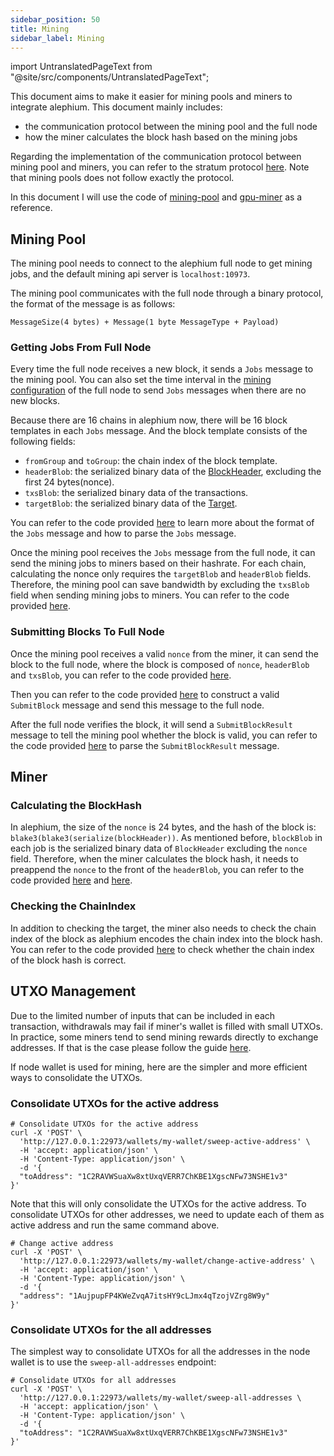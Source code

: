 ```yaml
---
sidebar_position: 50
title: Mining
sidebar_label: Mining
---
```


import UntranslatedPageText from "@site/src/components/UntranslatedPageText";

<UntranslatedPageText />

This document aims to make it easier for mining pools and miners to integrate alephium. This document mainly includes:

* the communication protocol between the mining pool and the full node
* how the miner calculates the block hash based on the mining jobs

Regarding the implementation of the communication protocol between mining pool and miners, you can refer to the stratum protocol [here](/mining/alephium-stratum.md). Note that mining pools does not follow exactly the protocol.

In this document I will use the code of [mining-pool](https://github.com/alephium/mining-pool) and [gpu-miner](https://github.com/alephium/gpu-miner) as a reference.


## Mining Pool

The mining pool needs to connect to the alephium full node to get mining jobs, and the default mining api server is `localhost:10973`.

The mining pool communicates with the full node through a binary protocol, the format of the message is as follows:

```
MessageSize(4 bytes) + Message(1 byte MessageType + Payload)
```

### Getting Jobs From Full Node

Every time the full node receives a new block, it sends a `Jobs` message to the mining pool. You can also set the time interval in the [mining configuration](https://github.com/alephium/alephium/blob/master/flow/src/main/resources/system_prod.conf.tmpl#L6) of the full node to send `Jobs` messages when there are no new blocks.

Because there are 16 chains in alephium now, there will be 16 block templates in each `Jobs` message. And the block template consists of the following fields:

* `fromGroup` and `toGroup`: the chain index of the block template.
* `headerBlob`: the serialized binary data of the [BlockHeader](https://github.com/alephium/alephium/blob/master/protocol/src/main/scala/org/alephium/protocol/model/BlockHeader.scala#L28), excluding the first 24 bytes(nonce).
* `txsBlob`: the serialized binary data of the transactions.
* `targetBlob`: the serialized binary data of the [Target](https://github.com/alephium/alephium/blob/master/protocol/src/main/scala/org/alephium/protocol/model/Target.scala#L32).

You can refer to the code provided [here](https://github.com/alephium/mining-pool/blob/master/lib/messages.js) to learn more about the format of the `Jobs` message and how to parse the `Jobs` message.

Once the mining pool receives the `Jobs` message from the full node, it can send the mining jobs to miners based on their hashrate. For each chain, calculating the nonce only requires the `targetBlob` and `headerBlob` fields. Therefore, the mining pool can save bandwidth by excluding the `txsBlob` field when sending mining jobs to miners. You can refer to the code provided [here](https://github.com/alephium/mining-pool/blob/master/lib/blockTemplate.js#L51).

### Submitting Blocks To Full Node

Once the mining pool receives a valid `nonce` from the miner, it can send the block to the full node, where the block is composed of `nonce`, `headerBlob` and `txsBlob`, you can refer to the code provided [here](https://github.com/alephium/mining-pool/blob/master/lib/pool.js#L119).

Then you can refer to the code provided [here](https://github.com/alephium/mining-pool/blob/master/lib/daemon.js#L49) to construct a valid `SubmitBlock` message and send this message to the full node.

After the full node verifies the block, it will send a `SubmitBlockResult` message to tell the mining pool whether the block is valid, you can refer to the code provided [here](https://github.com/alephium/mining-pool/blob/master/lib/messages.js#L72) to parse the `SubmitBlockResult` message.

## Miner

### Calculating the BlockHash

In alephium, the size of the `nonce` is 24 bytes, and the hash of the block is: `blake3(blake3(serialize(blockHeader))`. As mentioned before, `blockBlob` in each job is the serialized binary data of `BlockHeader` excluding the `nonce` field. Therefore, when the miner calculates the block hash, it needs to preappend the `nonce` to the front of the `headerBlob`, you can refer to the code provided [here](https://github.com/alephium/gpu-miner/blob/master/src/worker.h#L135) and [here](https://github.com/alephium/gpu-miner/blob/master/src/blake3/original-blake.hpp#L314).

### Checking the ChainIndex

In addition to checking the target, the miner also needs to check the chain index of the block as alephium encodes the chain index into the block hash. You can refer to the code provided [here](https://github.com/alephium/gpu-miner/blob/master/src/blake3/original-blake.hpp#LL303C2-L303C2) to check whether the chain index of the block hash is correct.

## UTXO Management

Due to the limited number of inputs that can be included in each transaction, withdrawals may fail if miner's wallet is filled with small UTXOs. In practice, some miners tend to send mining rewards directly to exchange addresses. If that is the case please follow the guide [here](/integration/exchange#utxo-management).

If node wallet is used for mining, here are the simpler and more efficient ways to consolidate the UTXOs.

### Consolidate UTXOs for the active address

```shell
# Consolidate UTXOs for the active address
curl -X 'POST' \
  'http://127.0.0.1:22973/wallets/my-wallet/sweep-active-address' \
  -H 'accept: application/json' \
  -H 'Content-Type: application/json' \
  -d '{
  "toAddress": "1C2RAVWSuaXw8xtUxqVERR7ChKBE1XgscNFw73NSHE1v3"
}'
```

Note that this will only consolidate the UTXOs for the active address. To consolidate UTXOs for other addresses, we need to update each of them as active address and run the same command above. 

```shell
# Change active address
curl -X 'POST' \
  'http://127.0.0.1:22973/wallets/my-wallet/change-active-address' \
  -H 'accept: application/json' \
  -H 'Content-Type: application/json' \
  -d '{
  "address": "1AujpupFP4KWeZvqA7itsHY9cLJmx4qTzojVZrg8W9y"
}'
```

### Consolidate UTXOs for the all addresses

The simplest way to consolidate UTXOs for all the addresses in the node wallet is to use the `sweep-all-addresses` endpoint:

```shell
# Consolidate UTXOs for all addresses
curl -X 'POST' \
  'http://127.0.0.1:22973/wallets/my-wallet/sweep-all-addresses \
  -H 'accept: application/json' \
  -H 'Content-Type: application/json' \
  -d '{
  "toAddress": "1C2RAVWSuaXw8xtUxqVERR7ChKBE1XgscNFw73NSHE1v3"
}'
```
